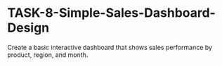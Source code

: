 # TASK-8-Simple-Sales-Dashboard-Design
Create a basic interactive dashboard that shows sales performance by product, region, and month.
